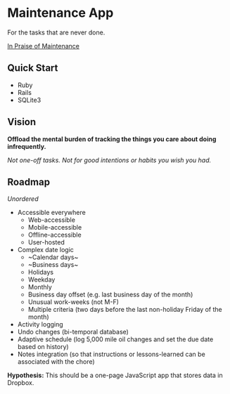 # Maintenance App

For the tasks that are never done.

[In Praise of Maintenance](http://freakonomics.com/podcast/in-praise-of-maintenance/)

## Quick Start

- Ruby
- Rails
- SQLite3

## Vision

**Offload the mental burden of tracking the things you care about doing infrequently.**

_Not one-off tasks. Not for good intentions or habits you wish you had._

## Roadmap

_Unordered_

- Accessible everywhere
    - Web-accessible
    - Mobile-accessible
    - Offline-accessible
    - User-hosted
- Complex date logic
    - ~Calendar days~
    - ~Business days~
    - Holidays
    - Weekday
    - Monthly
    - Business day offset (e.g. last business day of the month)
    - Unusual work-weeks (not M-F)
    - Multiple criteria (two days before the last non-holiday Friday of the month)
- Activity logging
- Undo changes (bi-temporal database)
- Adaptive schedule (log 5,000 mile oil changes and set the due date based on history)
- Notes integration (so that instructions or lessons-learned can be associated with the chore)

**Hypothesis:** This should be a one-page JavaScript app that stores data in Dropbox.
